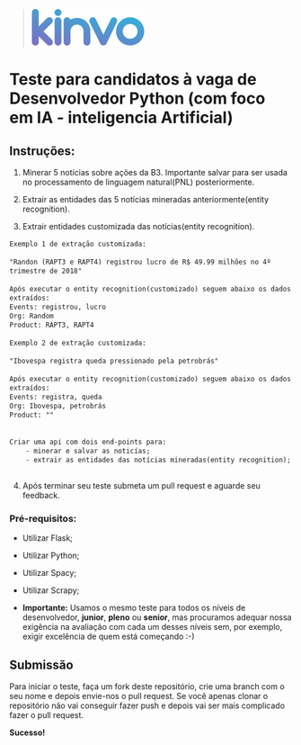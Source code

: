 > ![Logo Kinvo](https://github.com/kinvoapp/kinvo-mobile-test/blob/master/logo.svg)

# Teste para candidatos à vaga de Desenvolvedor Python (com foco em IA - inteligencia Artificial)  

## Instruções:

1. Minerar 5 notícias sobre ações da B3. Importante salvar para ser usada no processamento de linguagem natural(PNL) posteriormente. 

2. Extrair as entidades das 5 notícias mineradas anteriormente(entity recognition).

3. Extrair entidades customizada das notícias(entity recognition).


```
Exemplo 1 de extração customizada:

"Randon (RAPT3 e RAPT4) registrou lucro de R$ 49.99 milhões no 4º trimestre de 2018"

Após executar o entity recognition(customizado) seguem abaixo os dados extraídos:
Events: registrou, lucro
Org: Random
Product: RAPT3, RAPT4

Exemplo 2 de extração customizada:

"Ibovespa registra queda pressionado pela petrobrás"

Após executar o entity recognition(customizado) seguem abaixo os dados extraídos:
Events: registra, queda
Org: Ibovespa, petrobrás
Product: ""


Criar uma api com dois end-points para:
	- minerar e salvar as noticías;
	- extrair as entidades das notícias mineradas(entity recognition);


  ```

4. Após terminar seu teste submeta um pull request e aguarde seu feedback.


### Pré-requisitos:

* Utilizar Flask;
* Utilizar Python;
* Utilizar Spacy;
* Utilizar Scrapy;


* **Importante:** Usamos o mesmo teste para todos os níveis de desenvolvedor, **junior**, **pleno** ou **senior**, mas procuramos adequar nossa exigência na avaliação com cada um desses níveis sem, por exemplo, exigir excelência de quem está começando :-)

## Submissão

Para iniciar o teste, faça um fork deste repositório, crie uma branch com o seu nome e depois envie-nos o pull request.
Se você apenas clonar o repositório não vai conseguir fazer push e depois vai ser mais complicado fazer o pull request.

**Sucesso!**
